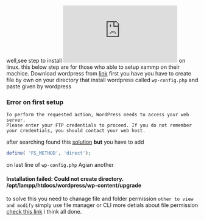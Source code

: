 well,see step to install
![xammp](https://luniox.blogspot.com/2023/06/how-to-install-xampp-on-any-linux-distro.html)
on linux. this below step are for those who able to setup xammp on their machice.
Download wordpress from <a href="https://wordpress.org/download/">link</a>
first you have you have to create file by own on your directory that install wordpress called `wp-config.php`
and paste given by wordpress

### Error on first setup

```text
To perform the requested action, WordPress needs to access your web server.
Please enter your FTP credentials to proceed. If you do not remember your credentials, you should contact your web host.
```

after searching found this [solution](https://wordpress.org/support/topic/to-perform-the-requested-action-wordpress-needs-to-access-your-web-server-2/)
**but**
you have to add

```php
define( 'FS_METHOD', 'direct');
```

on last line of `wp-config.php`
Agian another

#### Installation failed: Could not create directory. /opt/lampp/htdocs/wordpress/wp-content/upgrade

to solve this you need to chanage file and folder permission `other to view and modify` simply use file manager or CLI
more detials about file permission [check this link](https://www.ubuntumint.com/linux-file-permissions/)
i think all done.
